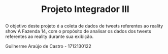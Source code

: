 # <p style="text-align:center;"> Projeto Integrador III</p>

O objetivo deste projeto é a coleta de dados de tweets referentes ao reality show A Fazenda 14, com o propósito de analisar os dados dos tweets referentes ao reality durante sua exibição.




Guilherme Araújo de Castro - 1712130122
